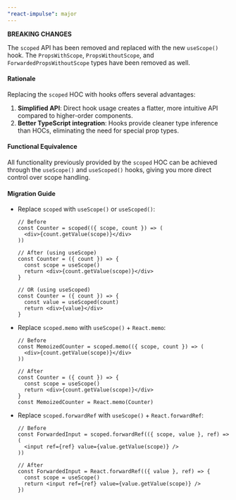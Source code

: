 ```yaml
---
"react-impulse": major
---
```


**BREAKING CHANGES**

The `scoped` API has been removed and replaced with the new `useScope()` hook. The `PropsWithScope`, `PropsWithoutScope`, and `ForwardedPropsWithoutScope` types have been removed as well.

#### Rationale

Replacing the `scoped` HOC with hooks offers several advantages:

1. **Simplified API**: Direct hook usage creates a flatter, more intuitive API compared to higher-order components.
2. **Better TypeScript integration**: Hooks provide cleaner type inference than HOCs, eliminating the need for special prop types.

#### Functional Equivalence

All functionality previously provided by the `scoped` HOC can be achieved through the `useScope()` and `useScoped()` hooks, giving you more direct control over scope handling.

#### Migration Guide

- Replace `scoped` with `useScope()` or `useScoped()`:

  ```tsx
  // Before
  const Counter = scoped(({ scope, count }) => (
    <div>{count.getValue(scope)}</div>
  ))

  // After (using useScope)
  const Counter = ({ count }) => {
    const scope = useScope()
    return <div>{count.getValue(scope)}</div>
  }

  // OR (using useScoped)
  const Counter = ({ count }) => {
    const value = useScoped(count)
    return <div>{value}</div>
  }
  ```

- Replace `scoped.memo` with `useScope()` + `React.memo`:

  ```tsx
  // Before
  const MemoizedCounter = scoped.memo(({ scope, count }) => (
    <div>{count.getValue(scope)}</div>
  ))

  // After
  const Counter = ({ count }) => {
    const scope = useScope()
    return <div>{count.getValue(scope)}</div>
  }
  const MemoizedCounter = React.memo(Counter)
  ```

- Replace `scoped.forwardRef` with `useScope()` + `React.forwardRef`:

  ```tsx
  // Before
  const ForwardedInput = scoped.forwardRef(({ scope, value }, ref) => (
    <input ref={ref} value={value.getValue(scope)} />
  ))

  // After
  const ForwardedInput = React.forwardRef(({ value }, ref) => {
    const scope = useScope()
    return <input ref={ref} value={value.getValue(scope)} />
  })
  ```
